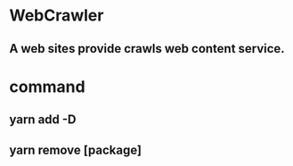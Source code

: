 # WebCrawler
## A web sites provide crawls web content service. 

# command
## yarn add -D
## yarn remove [package]